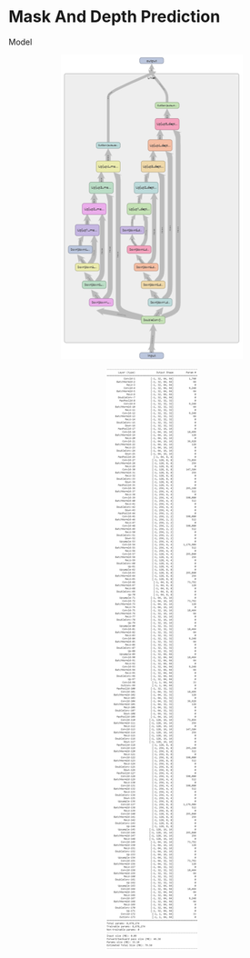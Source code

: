 # **Mask And Depth Prediction**


Model

<p align="center"><img src = "https://github.com/Sushmitha-Katti/Monocular-Depth-Estimation-and-Segmentation/blob/master/Assets/combined.png"></p>

<p align="center"><img src = "https://github.com/Sushmitha-Katti/Monocular-Depth-Estimation-and-Segmentation/blob/master/Assets/combined-summary.png"></p>
